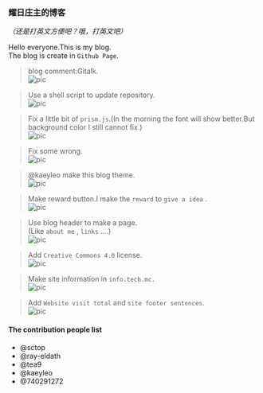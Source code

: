 ﻿### 耀日庄主的博客
*（还是打英文方便吧？哦，打英文吧）*  
  
Hello everyone.This is my blog.  
The blog is create in `Github Page`.  
  
  

>blog comment:Gitalk.  
![pic](https://github.com/tea9/tea9.github.io/raw/master/readme_img/comment.png)  
  
>Use a shell script to update repository.  
![pic](https://github.com/sunbossrs/sunbossrs.github.io/raw/master/assets/img/updreposh.png)  
  
>Fix a little bit of `prism.js`.(In the morning the font will show better.But background color I still cannot fix.)  
![pic](https://github.com/sunbossrs/sunbossrs.github.io/raw/master/assets/img/prismjsfix-20180707.png)  
  
>Fix some wrong.  
![pic](https://github.com/sunbossrs/sunbossrs.github.io/raw/master/assets/img/sctophelpme.png)  
  
>@kaeyleo make this blog theme.  
![pic](https://github.com.sunbossrs/sunbossrs.github.io/raw/master/assets/img/liaokeyumakeh2o.png)  
  
>Make reward button.I make the `reward` to `give a idea` .  
![pic](https://github.com/sunbossrs/sunbossrs.github.io/raw/master/assets/img/rewardbutton.png)  
  
>Use blog header to make a page.  
>(Like `about me` , `links` ....)  
![pic](https://m.gitee.com/srsyrzz/repository/raw/master/blogfile/jekyllh2ohtml/cover.h2ojekyll-html.png)  
  
>Add `Creative Commons 4.0` license.  
![pic](https://github.com/tea9/tea9.github.io/raw/master/readme_img/cc.png)  
  
>Make site information in `info.tech.mc.`  
![pic](https://github.com/sunbossrs/sunbossrs.github.io/raw/master/assets/img/infotechmc.png)  
  
>Add `Website visit total` and `site footer sentences`.  
![pic](https://gitee.com/srsyrzz/repository/raw/master/blogfile/h2of/2018-06-27%2018-21-37%20%E7%9A%84%E5%B1%8F%E5%B9%95%E6%88%AA%E5%9B%BE.png)  
  
#### The contribution people list
- @sctop  
- @ray-eldath  
- @tea9  
- @kaeyleo  
- @740291272
